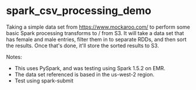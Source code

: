 # spark_csv_processing_demo

Taking a simple data set from https://www.mockaroo.com/ to perform some basic Spark processing transforms to / from S3.
It will take a data set that has female and male entries, filter them in to separate RDDs, and then sort the results.
Once that's done, it'll store the sorted results to S3. 

Notes:
- This uses PySpark, and was testing using Spark 1.5.2 on EMR.
- The data set referenced is based in the us-west-2 region.
- Test using spark-submit
